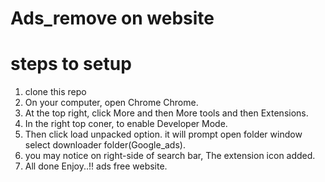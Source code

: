 # Ads_remove on website

# steps to setup

1. clone this repo
2. On your computer, open Chrome Chrome.
3. At the top right, click More and then  More tools and then Extensions.
4. In the right top coner, to enable Developer Mode.
5. Then click load unpacked option. it will prompt open folder window select downloader folder(Google_ads).
6. you may notice on right-side of search bar, The extension icon added.
6. All done Enjoy..!! ads free website.



